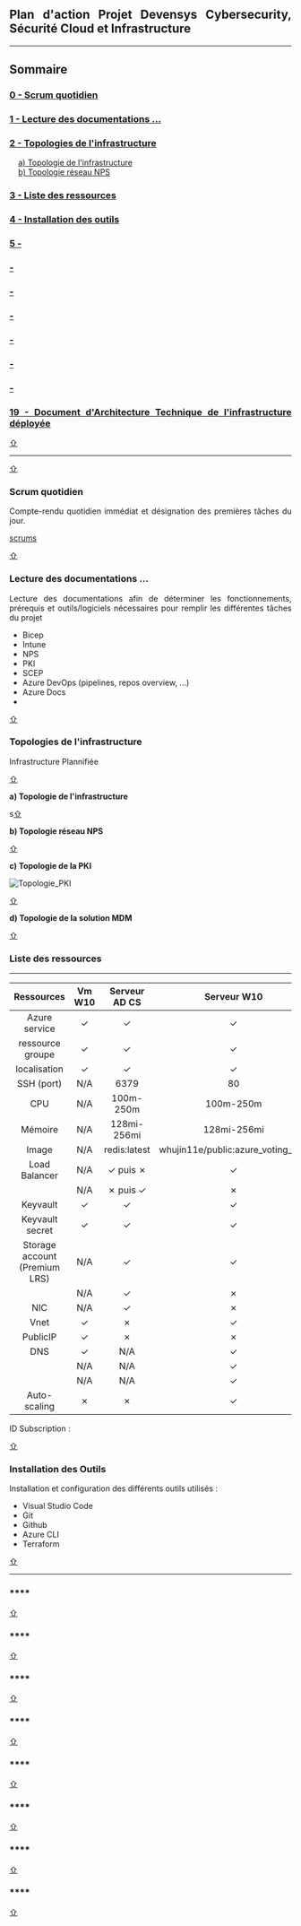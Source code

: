<div style='text-align: justify;'>

## Plan d'action Projet Devensys Cybersecurity, Sécurité Cloud et Infrastructure 

<div id='top'/>  

---

## Sommaire  

### [0 - Scrum quotidien](#Scrum)

### [1 - Lecture des documentations ...](#Documentations)  

### [2 - Topologies de l'infrastructure](#Topologie)  

&nbsp;&nbsp;&nbsp;&nbsp;[a) Topologie de l'infrastructure](#TopoInfra)  
&nbsp;&nbsp;&nbsp;&nbsp;[b) Topologie réseau NPS](#TopoNPS)

### [3 - Liste des ressources](#Ressources)

### [4 - Installation des outils](#Outils)

### [5 - ](#)

### [ - ](#)

### [ - ](#)

### [ - ](#)

### [ - ](#)

### [ - ](#)

### [ - ](#)


### [19 - Document d'Architecture Technique de l'infrastructure déployée](#DAT)

[&#8679;](#top)   

---

[&#8679;](#top)   

<div id='Scrum'/>   

### **Scrum quotidien**
Compte-rendu quotidien immédiat et désignation des premières tâches du jour.

[scrums](https://github.com/simplon-lerouxDunvael/Projet_D26/tree/main/Plans_et_demarches/Methodologie_scrum.md)

[&#8679;](#top) 

<div id='Documentations'/>  

### **Lecture des documentations ...**
Lecture des documentations afin de déterminer les fonctionnements, prérequis et outils/logiciels nécessaires pour remplir les différentes tâches du projet  

* Bicep
* Intune
* NPS
* PKI
* SCEP
* Azure DevOps (pipelines, repos overview, ...)
* Azure Docs
* 

[&#8679;](#top)  

<div id='Topologie'/>  

### **Topologies de l'infrastructure**
Infrastructure Plannifiée  

[&#8679;](#top)  

<div id='TopoInfra'/>

**a) Topologie de l'infrastructure**  

s[&#8679;](#top)  

<div id='TopoNPS'/>

**b) Topologie réseau NPS**  

[&#8679;](#top)  

<div id='TopoPKI'/>

**c) Topologie de la PKI**  

![Topologie_PKI](https://user-images.githubusercontent.com/108001918/203064782-62afc03f-05d1-4f10-969a-60c61a323a86.png)

[&#8679;](#top)  

<div id='TopoMDM'/>

**d) Topologie de la solution MDM**  

[&#8679;](#top)  

<div id='Ressources'/>  

### **Liste des ressources**  

-----------
| Ressources | Vm W10 | Serveur AD CS |  Serveur W10 |
| :--------: | :--------: | :--------: | :--------: |
| Azure service | ✓ | ✓ | ✓ |
| ressource groupe | ✓ |✓ | ✓ |
| localisation | ✓ |✓ | ✓ |
| SSH (port) | N/A | 6379 | 80 |
| CPU | N/A | 100m-250m | 100m-250m |
| Mémoire | N/A | 128mi-256mi | 128mi-256mi |
| Image | N/A | redis:latest  | whujin11e/public:azure_voting_app |
| Load Balancer | N/A | ✓ puis ✗ | ✓ |
|  | N/A | ✗ puis ✓ | ✗ |
| Keyvault | ✓ | ✓ | ✓ |
| Keyvault secret | ✓ | ✓ | ✓ |
| Storage account (Premium LRS) | N/A | ✓ | ✓ |
|  | N/A | ✓ | ✗ |
| NIC | N/A | ✓ | ✗ |
| Vnet | ✓ | ✗ | ✓ |
| PublicIP | ✓ | ✗ | ✗ |
| DNS | ✓ | N/A | ✓ |
|  | N/A | N/A | ✓ |
|  | N/A | N/A | ✓ |
| Auto-scaling | ✗ | ✗ | ✓ |

ID Subscription :  

[&#8679;](#top)  

<div id='Outils'/> 

### **Installation des Outils**  

Installation et configuration des différents outils utilisés :

* Visual Studio Code
* Git
* Github  
* Azure CLI  
* Terraform  

[&#8679;](#top)   

---

<div id=''/>  

### ****



[&#8679;](#top)   

<div id=''/>  

### ****  

[&#8679;](#top)   

<div id=''/>  

### ****  

[&#8679;](#top)   

<div id=''/>  

### ****  

[&#8679;](#top)   

<div id=''/>  

### ****  

[&#8679;](#top)   

<div id=''/>  

### ****  

[&#8679;](#top)   

<div id=''/>  

### ****  

[&#8679;](#top)   

<div id=''/> 

### ****  

[&#8679;](#top)   
  
</div>
